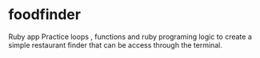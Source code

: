# foodfinder
Ruby app
Practice loops , functions and ruby programing logic to create a simple restaurant finder that can be access through the terminal.
